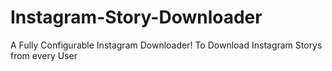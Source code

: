 # Instagram-Story-Downloader
A Fully Configurable Instagram Downloader! To Download Instagram Storys from every User

